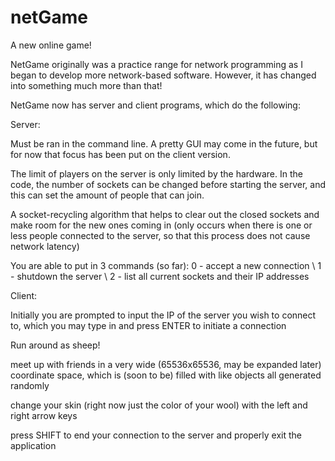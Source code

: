 # netGame
A new online game!

NetGame originally was a practice range for network programming as I began to develop more network-based software.
However, it has changed into something much more than that!

NetGame now has server and client programs, which do the following:

Server:

  Must be ran in the command line. A pretty GUI may come in the future, but for now that focus has been put
  on the client version.
  
  The limit of players on the server is only limited by the hardware. In the code, the number of sockets can be changed before starting the server,
  and this can set the amount of people that can join.
  
  A socket-recycling algorithm that helps to clear out the closed sockets and make room for the new ones coming in (only occurs when there is one or less
  people connected to the server, so that this process does not cause network latency)
  
  You are able to put in 3 commands (so far): 0 - accept a new connection \ 1 - shutdown the server \ 2 - list all current sockets and their IP addresses
  
  
Client:

  Initially you are prompted to input the IP of the server you wish to connect to, which you may type in and press ENTER to initiate a connection

  Run around as sheep!
  
  meet up with friends in a very wide (65536x65536, may be expanded later) coordinate space, which is (soon to be) filled with like objects all generated randomly
  
  change your skin (right now just the color of your wool) with the left and right arrow keys
  
  press SHIFT to end your connection to the server and properly exit the application
